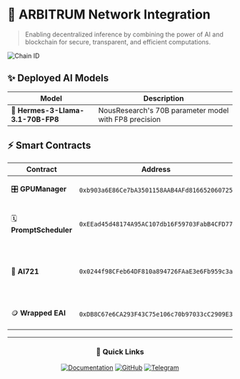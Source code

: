 # 🚀 ARBITRUM Network Integration

> Enabling decentralized inference by combining the power of AI and blockchain for secure, transparent, and efficient computations.

![Chain ID](https://img.shields.io/badge/Chain%20ID-42161-blue)

## ✨ Deployed AI Models

| Model | Description |
|-------|-------------|
| 🔮 **Hermes-3-Llama-3.1-70B-FP8** | NousResearch's 70B parameter model with FP8 precision |

## ⚡ Smart Contracts

| Contract | Address | Purpose |
|----------|---------|---------|
| 🎛️ **GPUManager** | `0xb903a6E86Ce7bA3501158AAB4AFd816652060725` | Manages GPU resources |
| 🗓️ **PromptScheduler** | `0xEEad45d48174A95AC107db16F59703FabB4CFD77` | Handles prompt queue and execution |
| 🤖 **AI721** | `0x0244f98CFeb64DF810a894726FAaE3e6Fb959c3a` | NFT standard for AI agents' inference and management |
| 🪙 **Wrapped EAI** | `0xDB8C67e6CA293F43C75e106c70b97033cC2909E3` | Wrapped token for EAI protocol |

---

<div align="center">

### 🔗 Quick Links

[![Documentation](https://img.shields.io/badge/Documentation-Read%20More-green)](https://docs.eternalai.org/eternal-ai)
[![GitHub](https://img.shields.io/badge/GitHub-Contribute-black)](https://github.com/eternalai-org/truly-open-ai/)
[![Telegram](https://img.shields.io/badge/Telegram-Join%20Chat-blue)](https://t.me/EternalAIDevs/)

</div>

